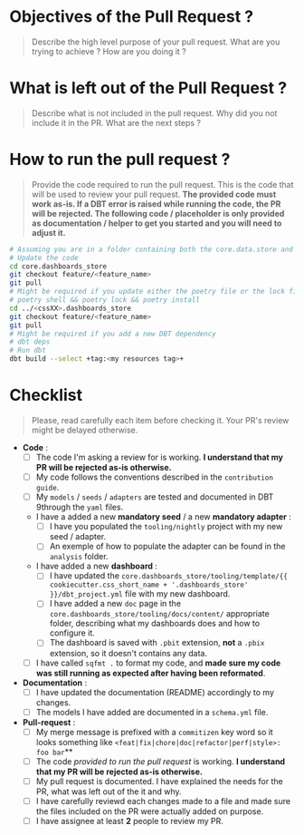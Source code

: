 # Objectives of the Pull Request ? 
> Describe the high level purpose of your pull request. What are you trying to achieve ? How are you doing it ?

# What is left out of the Pull Request ? 
> Describe what is not included in the pull request. Why did you not include it in the PR. What are the next steps ?

# How to run the pull request ?
> Provide the code required to run the pull request. This is the code that will be used to review your pull request. **The provided code must work as-is. If a DBT error is raised while running the code, the PR will be rejected. The following code / placeholder is only provided as documentation / helper to get you started and you will need to adjust it.**

```bash
# Assuming you are in a folder containing both the core.data.store and the <cssXX>.data.store folder.
# Update the code
cd core.dashboards_store
git checkout feature/<feature_name>
git pull
# Might be required if you update either the poetry file or the lock file
# poetry shell && poetry lock && poetry install 
cd ../<cssXX>.dashboards_store
git checkout feature/<feature_name>
git pull  
# Might be required if you add a new DBT dependency
# dbt deps
# Run dbt 
dbt build --select +tag:<my resources tag>+
```

# Checklist
> Please, read carefully each item before checking it. Your PR's review might be delayed otherwise.

* **Code** :
  * [ ] The code I'm asking a review for is working. **I understand that my PR will be rejected as-is otherwise.**
  * [ ] My code follows the conventions described in the `contribution guide`.
  * [ ] My `models` / `seeds` / `adapters` are tested and documented in DBT 9through the `yaml` files.
  * I have a added a new **mandatory seed** / a new **mandatory adapter** : 
    * [ ] I have you populated the `tooling/nightly` project with my new seed / adapter.
    * [ ] An exemple of how to populate the adapter can be found in the `analysis` folder.
  * I have added a new **dashboard** : 
    * [ ] I have updated the `core.dashboards_store/tooling/template/{{ cookiecutter.css_short_name + '.dashboards_store' }}/dbt_project.yml` file with my new dashboard. 
    * [ ] I have added a new `doc` page in the `core.dashboards_store/tooling/docs/content/` appropriate folder, describing what my dashboards does and how to configure it.
    * [ ] The dashboard is saved with `.pbit` extension, **not** a `.pbix` extension, so it doesn't contains any data.
  * [ ] I have called `sqfmt .` to format my code, and **made sure my code was still running as expected after having been reformated**.
* **Documentation** : 
  * [ ]  I have updated the documentation (README) accordingly to my changes.
  * [ ]  The models I have added are documented in a `schema.yml` file.
* **Pull-request** : 
  * [ ]  My merge message is prefixed with a `commitizen` key word so it looks something like `<feat|fix|chore|doc|refactor|perf|style>: foo bar`**
  * [ ]  The code *provided to run the pull request* is working. **I understand that my PR will be rejected as-is otherwise.**
  * [ ]  My pull request is documented. I have explained the needs for the PR, what was left out of the it and why.
  * [ ]  I have carefully reviewd each changes made to a file and made sure the files included on the PR were actually added on purpose.
  * [ ]  I have assignee at least **2** people to review my PR.